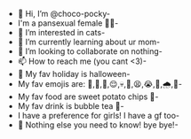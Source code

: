 - 👋 Hi, I’m @choco-pocky-
- I'm a pansexual female 🏳️‍🌈-
- 👀 I’m interested in cats-
- 🌱 I’m currently learning about ur mom-
- 💞️ I’m looking to collaborate on nothing-
- 📫 How to reach me (you cant <3)-
- 🎃 My fav holiday is halloween-
- My fav emojis are: 🍡,🧋,🎀,😌,💀,🎃,😫,😭,🥀,🌧,🌸-
- My fav food are sweet potato chips 🍠-
- My fav drink is bubble tea 🧋-
- I have a preference for girls! I have a gf too-
- 🍡 Nothing else you need to know! bye bye!-
